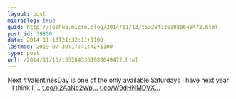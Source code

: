 ```yaml
---
layout: post
microblog: true
guid: http://joshua.micro.blog/2014/11/13/t532843361980649472.html
post_id: 39850
date: 2014-11-13T21:32:11+1100
lastmod: 2019-07-30T17:41:42+1100
type: post
url: /2014/11/13/t532843361980649472.html
---
```

Next #ValentinesDay is one of the only available Saturdays I have next year - I think I ... [t.co/k2AaNe2Wp...](http://t.co/k2AaNe2WpJ) [t.co/W9dHNMDVX...](http://t.co/W9dHNMDVXs)
